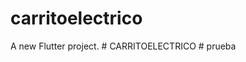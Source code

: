 # carritoelectrico

A new Flutter project.
#   C A R R I T O E L E C T R I C O  
 #   p r u e b a  
 